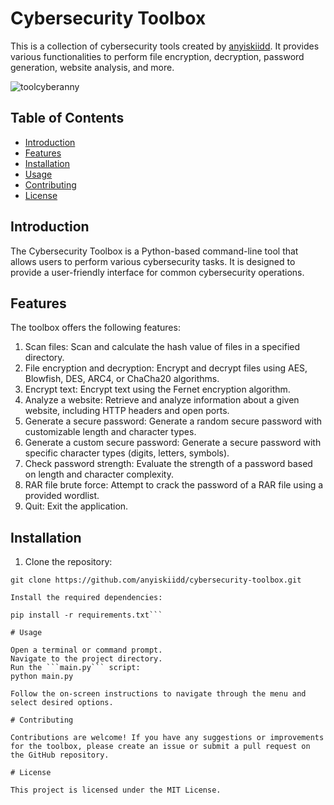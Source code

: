 # Cybersecurity Toolbox

This is a collection of cybersecurity tools created by [anyiskiidd](https://github.com/anyiskiidd). It provides various functionalities to perform file encryption, decryption, password generation, website analysis, and more.

![toolcyberanny](https://github.com/anyiskiidd/Cybersecurity-Toolbox/assets/121064329/8689f958-84fa-4dbf-9804-4a5d4d86cf2b)

## Table of Contents

- [Introduction](#introduction)
- [Features](#features)
- [Installation](#installation)
- [Usage](#usage)
- [Contributing](#contributing)
- [License](#license)

## Introduction

The Cybersecurity Toolbox is a Python-based command-line tool that allows users to perform various cybersecurity tasks. It is designed to provide a user-friendly interface for common cybersecurity operations.

## Features

The toolbox offers the following features:

1. Scan files: Scan and calculate the hash value of files in a specified directory.
2. File encryption and decryption: Encrypt and decrypt files using AES, Blowfish, DES, ARC4, or ChaCha20 algorithms.
3. Encrypt text: Encrypt text using the Fernet encryption algorithm.
4. Analyze a website: Retrieve and analyze information about a given website, including HTTP headers and open ports.
5. Generate a secure password: Generate a random secure password with customizable length and character types.
6. Generate a custom secure password: Generate a secure password with specific character types (digits, letters, symbols).
7. Check password strength: Evaluate the strength of a password based on length and character complexity.
8. RAR file brute force: Attempt to crack the password of a RAR file using a provided wordlist.
9. Quit: Exit the application.

## Installation

1. Clone the repository:

```shell
git clone https://github.com/anyiskiidd/cybersecurity-toolbox.git

Install the required dependencies:

pip install -r requirements.txt```

# Usage

Open a terminal or command prompt.
Navigate to the project directory.
Run the ```main.py``` script:
python main.py

Follow the on-screen instructions to navigate through the menu and select desired options.

# Contributing

Contributions are welcome! If you have any suggestions or improvements for the toolbox, please create an issue or submit a pull request on the GitHub repository.

# License

This project is licensed under the MIT License.
